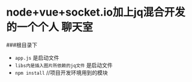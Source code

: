 # node+vue+socket.io加上jq混合开发的一个个人 聊天室
###根目录下
*  `app.js` 是启动文件
*  `libs内是插入图片所依赖的jq文件` 是启动文件
* `npm install`   //项目开发环境用到的模块